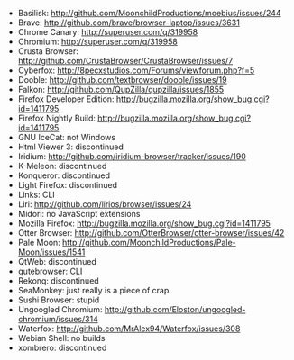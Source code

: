 
- Basilisk: http://github.com/MoonchildProductions/moebius/issues/244
- Brave: http://github.com/brave/browser-laptop/issues/3631
- Chrome Canary: http://superuser.com/q/319958
- Chromium: http://superuser.com/q/319958
- Crusta Browser: http://github.com/CrustaBrowser/CrustaBrowser/issues/7
- Cyberfox: http://8pecxstudios.com/Forums/viewforum.php?f=5
- Dooble: http://github.com/textbrowser/dooble/issues/19
- Falkon: http://github.com/QupZilla/qupzilla/issues/1855
- Firefox Developer Edition: http://bugzilla.mozilla.org/show_bug.cgi?id=1411795
- Firefox Nightly Build: http://bugzilla.mozilla.org/show_bug.cgi?id=1411795
- GNU IceCat: not Windows
- Html Viewer 3: discontinued
- Iridium: http://github.com/iridium-browser/tracker/issues/190
- K-Meleon: discontinued
- Konqueror: discontinued
- Light Firefox: discontinued
- Links: CLI
- Liri: http://github.com/lirios/browser/issues/24
- Midori: no JavaScript extensions
- Mozilla Firefox: http://bugzilla.mozilla.org/show_bug.cgi?id=1411795
- Otter Browser: http://github.com/OtterBrowser/otter-browser/issues/42
- Pale Moon: http://github.com/MoonchildProductions/Pale-Moon/issues/1541
- QtWeb: discontinued
- qutebrowser: CLI
- Rekonq: discontinued
- SeaMonkey: just really is a piece of crap
- Sushi Browser: stupid
- Ungoogled Chromium: http://github.com/Eloston/ungoogled-chromium/issues/314
- Waterfox: http://github.com/MrAlex94/Waterfox/issues/308
- Webian Shell: no builds
- xombrero: discontinued
